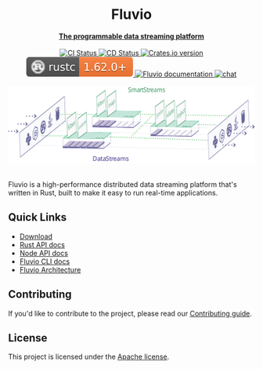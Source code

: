 <div align="center">
<h1>Fluvio</h1>
<a href="https://fluvio.io" target="_blank">
 <strong>The programmable data streaming platform</strong>
 </a>
<br>
<br>

<div>
<!-- CI status -->
<a href="https://github.com/infinyon/fluvio/actions/workflows/ci.yml">
<img src="https://github.com/infinyon/fluvio/workflows/CI/badge.svg" alt="CI Status" />
</a>

<!-- CD status -->
<a href="https://github.com/infinyon/fluvio/actions/workflows/cd_dev.yaml">
<img src="https://github.com/infinyon/fluvio/workflows/CD_Dev/badge.svg" alt="CD Status" />
</a>

<!-- crates.io version -->
<a href="https://crates.io/crates/fluvio">
<img src="https://img.shields.io/crates/v/fluvio?style=flat" alt="Crates.io version" />
</a>

<!-- minimum supported rust version -->
<a href="https://github.com/rust-lang/rustup">
<img src=".github/assets/msrv-badge.svg" alt="Minimum Supported Rust Version" />
</a>

<!-- docs.rs docs -->
<a href="https://docs.rs/fluvio">
<img src="https://docs.rs/fluvio/badge.svg" alt="Fluvio documentation" />
</a>

<a href="https://discordapp.com/invite/bBG2dTz">
<img src="https://img.shields.io/discord/695712741381636168.svg?logo=discord&style=flat" alt="chat" />
</a>
</div>

<br>
<a href="https://fluvio.io">
<img src=".github/assets/fluvio-overview.svg" alt="A visual of a data pipeline with filter, map, and other streaming operations" />
</a>


<br>
<br>
</div>

Fluvio is a high-performance distributed data streaming platform that's written
in Rust, built to make it easy to run real-time applications.

## Quick Links

- [Download](https://www.fluvio.io/download/)
- [Rust API docs](https://docs.rs/fluvio)
- [Node API docs](https://infinyon.github.io/fluvio-client-node/)
- [Fluvio CLI docs](https://www.fluvio.io/cli/)
- [Fluvio Architecture](https://www.fluvio.io/docs/architecture/overview/)


## Contributing

If you'd like to contribute to the project, please read our
[Contributing guide](CONTRIBUTING.md).

## License

This project is licensed under the [Apache license](LICENSE).
